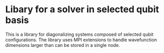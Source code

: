# Libary for a solver in selected qubit basis

This is a library for diagonalizing systems composed of selected qubit configurations. The library uses MPI extensions to handle wavefunction dimensions larger than can be stored in a single node.
